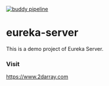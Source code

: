 [![buddy pipeline](https://app.buddy.works/parijatmukherjee/eureka-server/pipelines/pipeline/191048/badge.svg?token=2d933f70ce2a217798a65e510185f6eeefcbf1b171295c7bee2d38d2e5a6bf3a "buddy pipeline")](https://app.buddy.works/parijatmukherjee/eureka-server/pipelines/pipeline/191048)

# eureka-server
This is a demo project of Eureka Server.

### Visit
https://www.2darray.com
